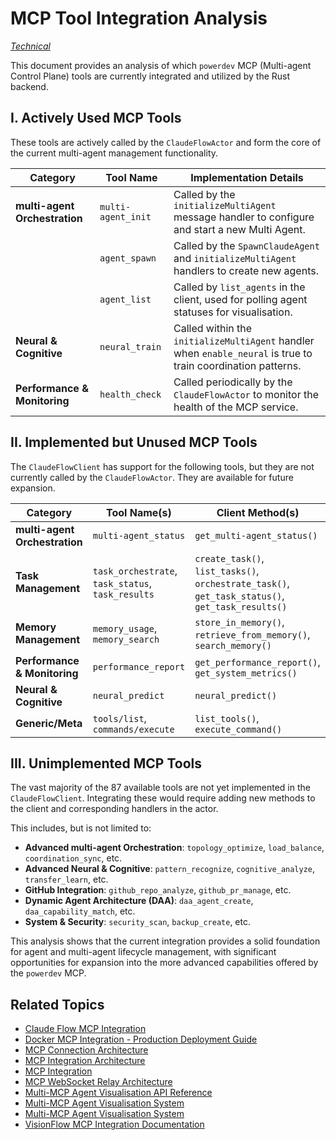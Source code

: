 # MCP Tool Integration Analysis

*[Technical](../index.md)*

This document provides an analysis of which `powerdev` MCP (Multi-agent Control Plane) tools are currently integrated and utilized by the Rust backend.

## I. Actively Used MCP Tools

These tools are actively called by the `ClaudeFlowActor` and form the core of the current multi-agent management functionality.

| Category | Tool Name | Implementation Details |
| --- | --- | --- |
| **multi-agent Orchestration** | `multi-agent_init` | Called by the `initializeMultiAgent` message handler to configure and start a new Multi Agent. |
| | `agent_spawn` | Called by the `SpawnClaudeAgent` and `initializeMultiAgent` handlers to create new agents. |
| | `agent_list` | Called by `list_agents` in the client, used for polling agent statuses for visualisation. |
| **Neural & Cognitive** | `neural_train` | Called within the `initializeMultiAgent` handler when `enable_neural` is true to train coordination patterns. |
| **Performance & Monitoring**| `health_check` | Called periodically by the `ClaudeFlowActor` to monitor the health of the MCP service. |

## II. Implemented but Unused MCP Tools

The `ClaudeFlowClient` has support for the following tools, but they are not currently called by the `ClaudeFlowActor`. They are available for future expansion.

| Category | Tool Name(s) | Client Method(s) |
| --- | --- | --- |
| **multi-agent Orchestration** | `multi-agent_status` | `get_multi-agent_status()` |
| **Task Management** | `task_orchestrate`, `task_status`, `task_results` | `create_task()`, `list_tasks()`, `orchestrate_task()`, `get_task_status()`, `get_task_results()` |
| **Memory Management** | `memory_usage`, `memory_search` | `store_in_memory()`, `retrieve_from_memory()`, `search_memory()` |
| **Performance & Monitoring**| `performance_report` | `get_performance_report()`, `get_system_metrics()` |
| **Neural & Cognitive** | `neural_predict` | `neural_predict()` |
| **Generic/Meta** | `tools/list`, `commands/execute` | `list_tools()`, `execute_command()` |

## III. Unimplemented MCP Tools

The vast majority of the 87 available tools are not yet implemented in the `ClaudeFlowClient`. Integrating these would require adding new methods to the client and corresponding handlers in the actor.

This includes, but is not limited to:

*   **Advanced multi-agent Orchestration**: `topology_optimize`, `load_balance`, `coordination_sync`, etc.
*   **Advanced Neural & Cognitive**: `pattern_recognize`, `cognitive_analyze`, `transfer_learn`, etc.
*   **GitHub Integration**: `github_repo_analyze`, `github_pr_manage`, etc.
*   **Dynamic Agent Architecture (DAA)**: `daa_agent_create`, `daa_capability_match`, etc.
*   **System & Security**: `security_scan`, `backup_create`, etc.

This analysis shows that the current integration provides a solid foundation for agent and multi-agent lifecycle management, with significant opportunities for expansion into the more advanced capabilities offered by the `powerdev` MCP.

## Related Topics

- [Claude Flow MCP Integration](../server/features/claude-flow-mcp-integration.md)
- [Docker MCP Integration - Production Deployment Guide](../deployment/docker-mcp-integration.md)
- [MCP Connection Architecture](../architecture/mcp_connection.md)
- [MCP Integration Architecture](../architecture/mcp-integration.md)
- [MCP Integration](../server/mcp-integration.md)
- [MCP WebSocket Relay Architecture](../architecture/mcp-websocket-relay.md)
- [Multi-MCP Agent Visualisation API Reference](../api/multi-mcp-visualization-api.md)
- [Multi-MCP Agent Visualisation System](../MCP_AGENT_VISUALIZATION.md)
- [Multi-MCP Agent Visualisation System](../multi-mcp-agent-visualization.md)
- [VisionFlow MCP Integration Documentation](../api/mcp/index.md)
